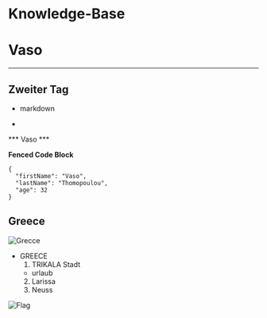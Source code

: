 # Knowledge-Base
# Vaso 
---
## Zweiter Tag
* markdown 
- 
*** Vaso ***

**Fenced Code Block**

```
{
  "firstName": "Vaso",
  "lastName": "Thomopoulou",
  "age": 32
}
```

##  Greece
![Grecce](https://www.schengenvisainfo.com/news/wp-content/uploads/2022/01/Greece-Santorini-1.jpg " Insel ")

  + GREECE
    1. TRIKALA Stadt
      + urlaub
    2. Larissa 
    3. Neuss
   
   ![Flag](https://cdn.britannica.com/49/1049-004-AE4BAD3E/Flag-Greece.jpg " FlagGr ")